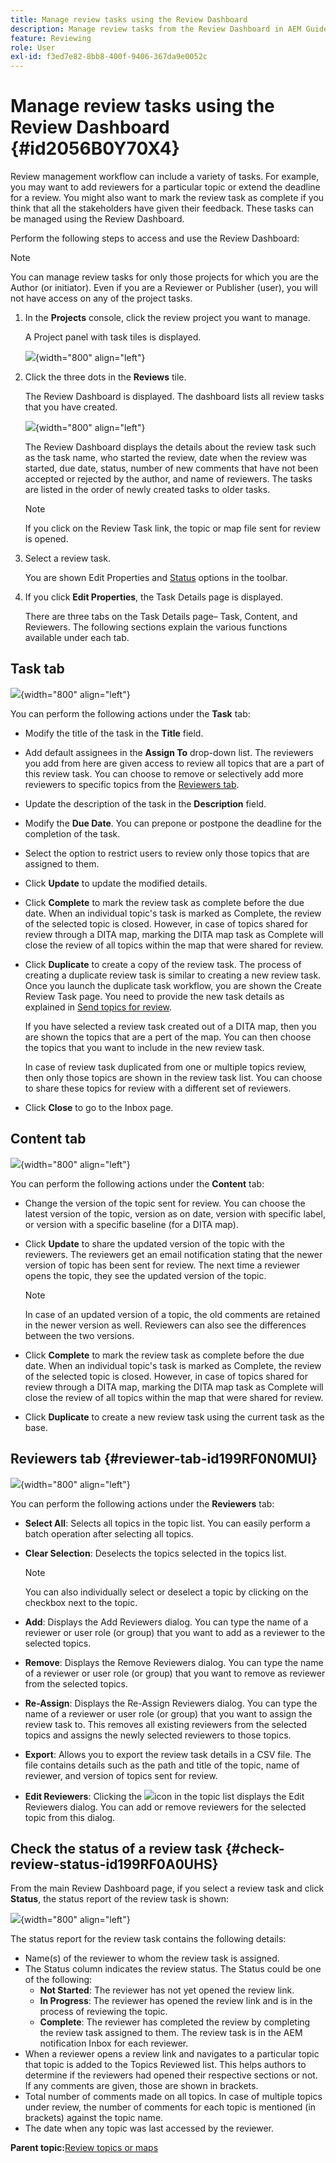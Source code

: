 ```yaml
---
title: Manage review tasks using the Review Dashboard
description: Manage review tasks from the Review Dashboard in AEM Guides. Learn the perform actions under the task, content, reviewers tab and check the status of a review task.
feature: Reviewing
role: User
exl-id: f3ed7e82-8bb8-400f-9406-367da9e0052c
---
```

# Manage review tasks using the Review Dashboard {#id2056B0Y70X4}

Review management workflow can include a variety of tasks. For example, you may want to add reviewers for a particular topic or extend the deadline for a review. You might also want to mark the review task as complete if you think that all the stakeholders have given their feedback. These tasks can be managed using the Review Dashboard.

Perform the following steps to access and use the Review Dashboard:

>[!NOTE]
>
> You can manage review tasks for only those projects for which you are the Author \(or initiator\). Even if you are a Reviewer or Publisher \(user\), you will not have access on any of the project tasks.

1.  In the **Projects** console, click the review project you want to manage.

    A Project panel with task tiles is displayed.

    ![](images/review-management.png){width="800" align="left"}

1.  Click the three dots in the **Reviews** tile.

    The Review Dashboard is displayed. The dashboard lists all review tasks that you have created.

    ![](images/review-dashboard.png){width="800" align="left"}

    The Review Dashboard displays the details about the review task such as the task name, who started the review, date when the review was started, due date, status, number of new comments that have not been accepted or rejected by the author, and name of reviewers. The tasks are listed in the order of newly created tasks to older tasks.

    >[!NOTE]
    >
    > If you click on the Review Task link, the topic or map file sent for review is opened.

1.  Select a review task.

    You are shown Edit Properties and [Status](#check-review-status-id199RF0A0UHS) options in the toolbar.

1.  If you click **Edit Properties**, the Task Details page is displayed.

    There are three tabs on the Task Details page– Task, Content, and Reviewers. The following sections explain the various functions available under each tab.


## Task tab 

![](images/review-task-page.png){width="800" align="left"}

You can perform the following actions under the **Task** tab:

-   Modify the title of the task in the **Title** field.
-   Add default assignees in the **Assign To** drop-down list. The reviewers you add from here are given access to review all topics that are a part of this review task. You can choose to remove or selectively add more reviewers to specific topics from the [Reviewers tab](#reviewer-tab-id199RF0N0MUI).
-   Update the description of the task in the **Description** field.
-   Modify the **Due Date**. You can prepone or postpone the deadline for the completion of the task.
-   Select the option to restrict users to review only those topics that are assigned to them.
-   Click **Update** to update the modified details.
-   Click **Complete** to mark the review task as complete before the due date. When an individual topic's task is marked as Complete, the review of the selected topic is closed. However, in case of topics shared for review through a DITA map, marking the DITA map task as Complete will close the review of all topics within the map that were shared for review.
-   Click **Duplicate** to create a copy of the review task. The process of creating a duplicate review task is similar to creating a new review task. Once you launch the duplicate task workflow, you are shown the Create Review Task page. You need to provide the new task details as explained in [Send topics for review](review-send-topics-for-review.md#).

    If you have selected a review task created out of a DITA map, then you are shown the topics that are a pert of the map. You can then choose the topics that you want to include in the new review task.

    In case of review task duplicated from one or multiple topics review, then only those topics are shown in the review task list. You can choose to share these topics for review with a different set of reviewers.

-   Click **Close** to go to the Inbox page.

## Content tab 

![](images/review-content-page.png){width="800" align="left"}

You can perform the following actions under the **Content** tab:

-   Change the version of the topic sent for review. You can choose the latest version of the topic, version as on date, version with specific label, or version with a specific baseline \(for a DITA map\).

-   Click **Update** to share the updated version of the topic with the reviewers. The reviewers get an email notification stating that the newer version of topic has been sent for review. The next time a reviewer opens the topic, they see the updated version of the topic.

    >[!NOTE]
    >
    > In case of an updated version of a topic, the old comments are retained in the newer version as well. Reviewers can also see the differences between the two versions.

-   Click **Complete** to mark the review task as complete before the due date. When an individual topic's task is marked as Complete, the review of the selected topic is closed. However, in case of topics shared for review through a DITA map, marking the DITA map task as Complete will close the review of all topics within the map that were shared for review.

-   Click **Duplicate** to create a new review task using the current task as the base.


## Reviewers tab {#reviewer-tab-id199RF0N0MUI}

![](images/reviewers-tab.png){width="800" align="left"}

You can perform the following actions under the **Reviewers** tab:

-   **Select All**: Selects all topics in the topic list. You can easily perform a batch operation after selecting all topics.
-   **Clear Selection**: Deselects the topics selected in the topics list.

    >[!NOTE]
    >
    > You can also individually select or deselect a topic by clicking on the checkbox next to the topic.

-   **Add**: Displays the Add Reviewers dialog. You can type the name of a reviewer or user role \(or group\) that you want to add as a reviewer to the selected topics.
-   **Remove**: Displays the Remove Reviewers dialog. You can type the name of a reviewer or user role \(or group\) that you want to remove as reviewer from the selected topics.
-   **Re-Assign**: Displays the Re-Assign Reviewers dialog. You can type the name of a reviewer or user role \(or group\) that you want to assign the review task to. This removes all existing reviewers from the selected topics and assigns the newly selected reviewers to those topics.
-   **Export**: Allows you to export the review task details in a CSV file. The file contains details such as the path and title of the topic, name of reviewer, and version of topics sent for review.
-   **Edit Reviewers**: Clicking the ![](images/edit_pencil_icon.svg)icon in the topic list displays the Edit Reviewers dialog. You can add or remove reviewers for the selected topic from this dialog.

## Check the status of a review task {#check-review-status-id199RF0A0UHS}

From the main Review Dashboard page, if you select a review task and click **Status**, the status report of the review task is shown:

![](images/review-status-report.png){width="800" align="left"}

The status report for the review task contains the following details:

-   Name\(s\) of the reviewer to whom the review task is assigned.
-   The Status column indicates the review status. The Status could be one of the following:
    -   **Not Started**: The reviewer has not yet opened the review link.
    -   **In Progress**: The reviewer has opened the review link and is in the process of reviewing the topic.
    -   **Complete**: The reviewer has completed the review by completing the review task assigned to them. The review task is in the AEM notification Inbox for each reviewer.
-   When a reviewer opens a review link and navigates to a particular topic that topic is added to the Topics Reviewed list. This helps authors to determine if the reviewers had opened their respective sections or not. If any comments are given, those are shown in brackets.
-   Total number of comments made on all topics. In case of multiple topics under review, the number of comments for each topic is mentioned \(in brackets\) against the topic name.
-   The date when any topic was last accessed by the reviewer.

**Parent topic:**[Review topics or maps](review.md)
